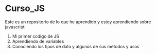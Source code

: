 # Curso_JS
Este es un repositorio de lo que he aprendido y estoy aprendiendo sobre javascript

1. Mi primer codigo de JS
2. Aprendiendo de variables
3. Conociendo los tipos de dato y algunos de sus metodos y usos
